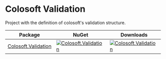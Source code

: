 # Colosoft Validation

Project with the definition of colosoft's validation structure.


| Package | NuGet | Downloads |
| ------- | ------------ | --------- |
| [Colosoft.Validation](https://www.nuget.org/packages/Colosoft.Validation/) | [![Colosoft.Validation](https://img.shields.io/nuget/v/Colosoft.Validation.svg)](https://www.nuget.org/packages/Colosoft.Validation/) | [![Colosoft.Validation](https://img.shields.io/nuget/dt/Colosoft.Validation.svg)](https://www.nuget.org/packages/Colosoft.Validation/) |

